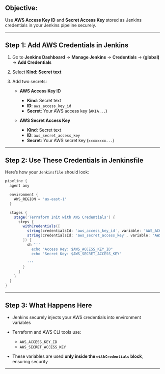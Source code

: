 

## Objective:

Use **AWS Access Key ID** and **Secret Access Key** stored as Jenkins credentials in your Jenkins pipeline securely.

---

## Step 1: Add AWS Credentials in Jenkins

1. Go to **Jenkins Dashboard** → **Manage Jenkins** → **Credentials** → **(global)** → **Add Credentials**
2. Select **Kind: Secret text**
3. Add two secrets:

   * **AWS Access Key ID**

     * **Kind**: Secret text
     * **ID**: `aws_access_key_id`
     * **Secret**: Your AWS access key (`AKIA...`)
   * **AWS Secret Access Key**

     * **Kind**: Secret text
     * **ID**: `aws_secret_access_key`
     * **Secret**: Your AWS secret key (`xxxxxxxx...`)

---

## Step 2: Use These Credentials in Jenkinsfile

Here’s how your `Jenkinsfile` should look:

```groovy
pipeline {
  agent any

  environment {
    AWS_REGION = 'us-east-1'
  }

  stages {
    stage('Terraform Init with AWS Credentials') {
      steps {
        withCredentials([
          string(credentialsId: 'aws_access_key_id', variable: 'AWS_ACCESS_KEY_ID'),
          string(credentialsId: 'aws_secret_access_key', variable: 'AWS_SECRET_ACCESS_KEY')
        ]) {
          sh '''
            echo "Access Key: $AWS_ACCESS_KEY_ID"
            echo "Secret Key: $AWS_SECRET_ACCESS_KEY"

          '''
        }
      }
    }
  }
}
```

---

## Step 3: What Happens Here

* Jenkins securely injects your AWS credentials into environment variables
* Terraform and AWS CLI tools use:

  * `AWS_ACCESS_KEY_ID`
  * `AWS_SECRET_ACCESS_KEY`
* These variables are used **only inside the `withCredentials` block**, ensuring security

---
